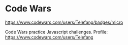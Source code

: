 # Code Wars

https://www.codewars.com/users/Telefang/badges/micro

Code Wars practice Javascript challenges.
Profile:
https://www.codewars.com/users/Telefang
